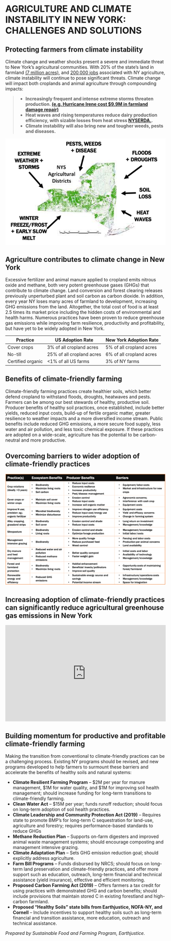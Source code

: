 # AGRICULTURE AND CLIMATE INSTABILITY IN NEW YORK: CHALLENGES AND SOLUTIONS

## Protecting farmers from climate instability
Climate change and weather shocks present a severe and immediate threat to New York’s agricultural communities. With 20% of the state’s land in farmland [(7 million acres)](https://agriculture.ny.gov/system/files/documents/2020/06/2019-annual-report.pdf), and [200,000 jobs](https://www.nyfb.org/about/about-ny-ag) associated with NY agriculture, climate instability will continue to pose significant threats. Climate change will impact both croplands and animal agriculture through compounding impacts:
> * **Increasingly frequent and intense extreme storms threaten production. [(e.g. Hurricane Irene cost $9.9M in farmland damage repair)](https://www.governor.ny.gov/sites/governor.ny.gov/files/archive/assets/documents/Irene-Lee-One-Year-Report.pdf)** 
> * **Heat waves and rising temperatures reduce dairy production efficiency, with sizable losses from heat stress [NYSERDA.](https://www.nyserda.ny.gov/-/media/Files/Publications/Research/Environmental/EMEP/climaid/ClimAID-Agriculture.pdf).**
> * **Climate instability will also bring new and tougher weeds, pests and diseases.**

 ![Alt Text](map.png)
 
## Agriculture contributes to climate change in New York 
Excessive fertilizer and animal manure applied to cropland emits nitrous oxide and methane, both very potent greenhouse gases (GHGs) that contribute to climate change. Land conversion and forest clearing releases previously unperturbed plant and soil carbon as carbon dioxide. In addition, every year NY loses many acres of farmland to development, increasing GHG emissions from the land. Altogether, the total cost of food is at least 2.5 times its market price including the hidden costs of environmental and health harms.  Numerous practices have been proven to reduce greenhouse gas emissions while improving farm resilience, productivity and profitability, but have yet to be widely adopted in New York. 

**Practice**| **US Adoption Rate** | **New York Adoption Rate**
------------|----------------------|-----------------------------
Cover crops | 3% of all cropland acres | 5% of all cropland acres
No-till | 25% of all cropland acres | 6% of all cropland acres
Certified organic | <1% of all US farms | 3% of NY farms


## Benefits of climate-friendly farming
Climate-friendly farming practices create healthier soils, which better defend cropland to withstand floods, droughts, heatwaves and pests. Farmers can be among our best stewards of healthy, productive soil. Producer benefits of healthy soil practices, once established, include better yields, reduced input costs, build-up of fertile organic matter, greater resilience to weather impacts and a more diversified income stream. Public benefits include reduced GHG emissions, a more secure food supply, less water and air pollution, and less toxic chemical exposure. If these practices are adopted on a wide-scale, agriculture has the potential to be carbon-neutral and more productive.

## Overcoming barriers to wider adoption of climate-friendly practices
 ![Alt Text](table.png)

## Increasing adoption of climate-friendly practices can significantly reduce agricultural greenhouse gas emissions in New York
<iframe title="NY State Greenhouse Gas Emissions and Mitigation Opportunities" aria-label="Arrow Plot" id="datawrapper-chart-25OVv" src="https://datawrapper.dwcdn.net/25OVv/2/" scrolling="no" frameborder="0" style="width: 0; min-width: 100% !important; border: none;" height="302"></iframe><script type="text/javascript">!function(){"use strict";window.addEventListener("message",(function(a){if(void 0!==a.data["datawrapper-height"])for(var e in a.data["datawrapper-height"]){var t=document.getElementById("datawrapper-chart-"+e)||document.querySelector("iframe[src*='"+e+"']");t&&(t.style.height=a.data["datawrapper-height"][e]+"px")}}))}();
</script>

## Building momentum for productive and profitable climate-friendly farming
Making the transition from conventional to climate-friendly practices can be a challenging process. Existing NY programs should be revised, and new programs developed to help farmers to surmount these barriers and accelerate the benefits of healthy soils and natural systems:
* **Climate Resilient Farming Program** – $2M per year for manure management, $1M for water quality, and $1M for improving soil health management; should increase funding for long-term transitions to climate-friendly farming. 
* **Clean Water Act** – $15M per year; funds runoff reduction; should focus on long-term adoption of soil health practices.
* **Climate Leadership and Community Protection Act (2019)** – Requires state to promote BMP’s for long-term C sequestration for land-use, agriculture and forestry; requires performance-based standards to reduce GHGs
* **Methane Reduction Plan** – Supports on-farm digesters and improved animal waste management systems; should encourage composting and management intensive grazing.
* **Climate Adaptation Plan** – Sets GHG emission reduction goal; should explicitly address agriculture. 
* **Farm Bill Programs** – Funds disbursed by NRCS; should focus on long-term land preservation and climate-friendly practices, and offer more support such as education, outreach, long-term financial and technical assistance (yield insurance), effective and efficient monitoring. 
* **Proposed Carbon Farming Act (2019)** – Offers farmers a tax credit for using practices with demonstrated GHG and carbon benefits; should include provisions that maintain stored C in existing forestland and high-carbon farmland.
* **Proposed “Healthy Soils” state bills from Earthjustice, NOFA-NY, and Cornell** – Include incentives to support healthy soils such as long-term financial and transition assistance, more education, outreach and technical assistance.


*Prepared by Sustainable Food and Farming Program, Earthjustice.*
